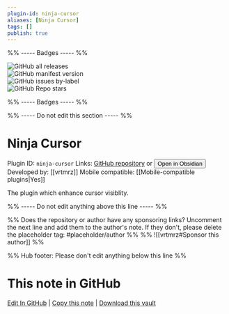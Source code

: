 ```yaml
---
plugin-id: ninja-cursor
aliases: [Ninja Cursor]
tags: []
publish: true
---
```


%% ----- Badges ----- %%

![GitHub all releases](https://img.shields.io/github/downloads/vrtmrz/ninja-cursor/total?color=573E7A&logo=github&style=for-the-badge)  
![GitHub manifest version](https://img.shields.io/github/manifest-json/v/vrtmrz/ninja-cursor?color=573E7A&logo=github&style=for-the-badge)  
![GitHub issues by-label](https://img.shields.io/github/issues/vrtmrz/ninja-cursor/help%20wanted?color=573E7A&logo=github&style=for-the-badge)  
![GitHub Repo stars](https://img.shields.io/github/stars/vrtmrz/ninja-cursor?color=573E7A&logo=github&style=for-the-badge)

%% ----- Badges ----- %%

%% ----- Do not edit this section ----- %%

# Ninja Cursor

Plugin ID: `ninja-cursor`
Links: [GitHub repository](https://github.com/vrtmrz/ninja-cursor) or [<button id=HH>Open in Obsidian</button>](obsidian://show-plugin?id=ninja-cursor)
Developed by: [[vrtmrz]]
Mobile compatible: [[Mobile-compatible plugins|Yes]]

The plugin which enhance cursor visiblity.

%% ----- Do not edit anything above this line ----- %%

%% Does the repository or author have any sponsoring links? Uncomment the next line and add them to the author's note. If they don't, please delete the placeholder tag: #placeholder/author %%
%% ![[vrtmrz#Sponsor this author]] %%

%% Hub footer: Please don't edit anything below this line %%

# This note in GitHub

<span class="git-footer">[Edit In GitHub](https://github.dev/obsidian-community/obsidian-hub/blob/main/02%20-%20Community%20Expansions/02.05%20All%20Community%20Expansions/Plugins/ninja-cursor.md "git-hub-edit-note") | [Copy this note](https://raw.githubusercontent.com/obsidian-community/obsidian-hub/main/02%20-%20Community%20Expansions/02.05%20All%20Community%20Expansions/Plugins/ninja-cursor.md "git-hub-copy-note") | [Download this vault](https://github.com/obsidian-community/obsidian-hub/archive/refs/heads/main.zip "git-hub-download-vault") </span>
